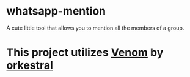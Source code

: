 # whatsapp-mention
A cute little tool that allows you to mention all the members of a group.
# This project utilizes [Venom](https://github.com/orkestral/venom) by [orkestral](https://github.com/orkestral)
